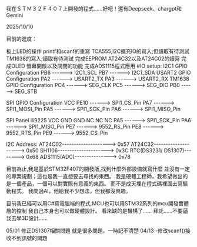 我在ＳＴＭ３２Ｆ４０７上開發的程式……好吧！還有Deepseek、chargpt和Gemini

2025/10/10

目前的進度：

板上LED的操作
printf和scanf的重寫
TCA555,I2C擴充IO的寫入;但讀取有待測試
TM1638的寫入;讀取有待測試
完成EEPROM AT24C32以及AT24C02的讀寫
完成OLED 螢幕開啟以及關閉的功能
完成ADS1115程式應用
#IO setup:
I2C1 GPIO Configuration
PB6 ------> I2C1_SCL
PB7 ------> I2C1_SDA
USART2 GPIO Configuration
PA2 ------> USART2_TX
PA3 ------> USART2_RX
TM1638 GPIO Configuration
PC4 ------> SEG_CLK
PC5 ------> SEG_DIO
PB0 ------> SEG_STB

SPI GPIO Configuration
VCC PE10 ------> SPI1_CS_Pin
PA7 ------> SPI1_MOSI_Pin
PA5 ------> SPI1_SCK_Pin
PA6 ------> SPI1_MISO_Pin

SPI Panel ili9225 VCC GND GND NC NC NC PA5 ------> SPI1_SCK_Pin
PA6 ------> SPI1_MISO_Pin
PE7 ------> 9552_RS_Pin
PE8 ------> 9552_RTS_Pin
PE9 ------> 9552_CS_Pin

I2C Address:
AT24C02--------------------> 0x57
AT24C32--------------------> 0x50
SH1106---------------------> 0x3C
RTC(DS3231/ DS1307)--------> 0x68
ADS1115(ADC)---------------> 0x78

目前為止,我是基於STM32F407的開發版,找到什麼外部設備就寫什麼
並沒有一定的專案規劃；這也是我一直想要去尋找的東西。
我是硬體工程師，我希望做出的是一個產品，一個可以對實際有意義的東西。
而不是成天埋在程式碼裡面去寫驅動程式。
我問過AI，他給我不少想法，但我都沒興趣。

目前我已經可以用C#寫電腦端的程式,MCU也可以用STM32系列的mcu開發實體層的控制
我自己本身也可以做硬體設計。
看來缺的是機構了……
拜託……不要逼我去學3D設計……

05/01 修正DS1307相關問題 就是很多問題，一時記不清楚
04/13 -修改scanf()接收不到訊號的問題